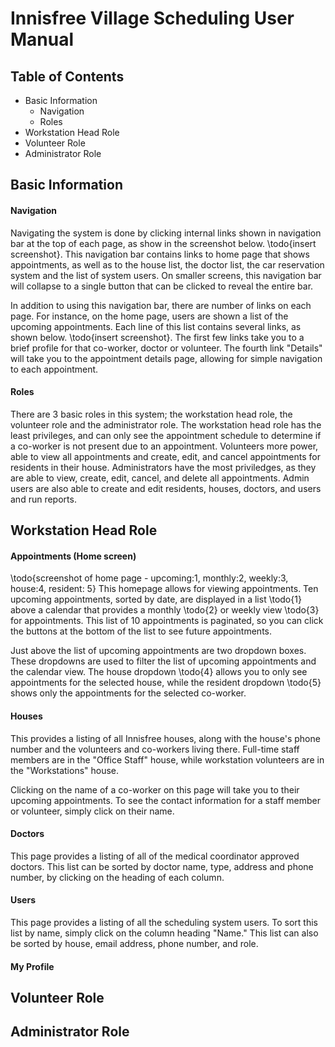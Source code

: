 # Innisfree Village Scheduling User Manual
## Table of Contents
- Basic Information
  - Navigation
  - Roles
- Workstation Head Role
- Volunteer Role
- Administrator Role

## Basic Information
#### Navigation
Navigating the system is done by clicking internal links shown in navigation bar at the top of each page, as show in the screenshot below. \todo{insert screenshot}. This navigation bar contains links to home page that shows appointments, as well as to the house list, the doctor list, the car reservation system and the list of system users. On smaller screens, this navigation bar will collapse to a single button that can be clicked to reveal the entire bar.

In addition to using this navigation bar, there are number of links on each page. For instance, on the home page, users are shown a list of the upcoming appointments. Each line of this list contains several links, as shown below. \todo{insert screenshot}. The first few links take you to a brief profile for that co-worker, doctor or volunteer. The fourth link "Details" will take you to the appointment details page, allowing for simple navigation to each appointment.

#### Roles
There are 3 basic roles in this system; the workstation head role, the volunteer role and the administrator role. The workstation head role has the least privileges, and can only see the appointment schedule to determine if a co-worker is not present due to an appointment. Volunteers more power, able to view all appointments and create, edit, and cancel appointments for residents in their house. Administrators have the most priviledges, as they are able to view, create, edit, cancel, and delete all appointments. Admin users are also able to create and edit residents, houses, doctors, and users and run reports.

## Workstation Head Role
#### Appointments (Home screen)
\todo{screenshot of home page - upcoming:1, monthly:2, weekly:3, house:4, resident: 5}
This homepage allows for viewing appointments. Ten upcoming appointments, sorted by date, are displayed in a list \todo{1} above a calendar that provides a monthly \todo{2} or weekly view \todo{3} for appointments. This list of 10 appointments is paginated, so you can click the buttons at the bottom of the list to see future appointments.

Just above the list of upcoming appointments are two dropdown boxes. These dropdowns are used to filter the list of upcoming appointments and the calendar view. The house dropdown \todo{4} allows you to only see appointments for the selected house, while the resident dropdown \todo{5} shows only the appointments for the selected co-worker.

#### Houses
This provides a listing of all Innisfree houses, along with the house's phone number and the volunteers and co-workers living there. Full-time staff members are in the "Office Staff" house, while workstation volunteers are in the "Workstations" house.

Clicking on the name of a co-worker on this page will take you to their upcoming appointments. To see the contact information for a staff member or volunteer, simply click on their name.

#### Doctors
This page provides a listing of all of the medical coordinator approved doctors. This list can be sorted by doctor name, type, address and phone number, by clicking on the heading of each column.

#### Users
This page provides a listing of all the scheduling system users. To sort this list by name, simply click on the column heading "Name." This list can also be sorted by house, email address, phone number, and role.

#### My Profile


## Volunteer Role

## Administrator Role
